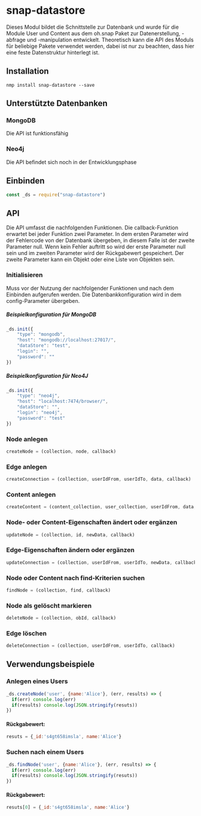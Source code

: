 # snap-datastore

Dieses Modul bildet die Schnittstelle zur Datenbank und wurde für die Module User und Content aus dem oh.snap Paket zur
Datenerstellung, -abfrage und -manipulation entwickelt. Theoretisch kann die API des Moduls für beliebige Pakete verwendet werden,
dabei ist nur zu beachten, dass hier eine feste Datenstruktur hinterlegt ist. 

## Installation
```console
nmp install snap-datastore --save
```

## Unterstützte Datenbanken
### MongoDB
Die API ist funktionsfähig
### Neo4j
Die API befindet sich noch in der Entwicklungsphase

## Einbinden
``` JavaScript
const _ds = require("snap-datastore")
```

## API
Die API umfasst die nachfolgenden Funktionen. Die callback-Funktion erwartet bei jeder Funktion zwei Parameter. In dem ersten Parameter wird der Fehlercode von der Datenbank übergeben, in diesem Falle ist der zweite Parameter null. Wenn kein Fehler auftritt so wird der erste Parameter null sein und im zweiten Parameter wird der Rückgabewert gespeichert. Der zweite Parameter kann ein Objekt oder eine Liste von Objekten sein.  
### Initialisieren
Muss vor der Nutzung der nachfolgender Funktionen und nach dem Einbinden aufgerufen werden. Die Datenbankkonfiguration wird in dem config-Parameter übergeben.
##### Beispielkonfiguration für MongoDB
``` JavaScript
_ds.init({   
    "type": "mongodb",
    "host": "mongodb://localhost:27017/",
    "dataStore": "test",
    "login": "",
    "password": ""
})
```

##### Beispielkonfiguration für Neo4J
``` JavaScript
_ds.init({     
    "type": "neo4j",
    "host": "localhost:7474/browser/",
    "dataStore": "",
    "login": "neo4j",
    "password": "test"
})
```
### Node anlegen
``` JavaScript
createNode = (collection, node, callback)
```
### Edge anlegen
``` JavaScript
createConnection = (collection, userIdFrom, userIdTo, data, callback)
```
### Content anlegen
``` JavaScript
createContent = (content_collection, user_collection, userIdFrom, data, callback)
```
### Node- oder Content-Eigenschaften ändert oder ergänzen
``` JavaScript
updateNode = (collection, id, newData, callback)
```
### Edge-Eigenschaften ändern oder ergänzen
``` JavaScript
updateConnection = (collection, userIdFrom, userIdTo, newData, callback)
```
### Node oder Content nach find-Kriterien suchen
``` JavaScript
findNode = (collection, find, callback)
```
### Node als gelöscht markieren
``` JavaScript
deleteNode = (collection, obId, callback)
```
### Edge löschen
``` JavaScript
deleteConnection = (collection, userIdFrom, userIdTo, callback)
```

## Verwendungsbeispiele
### Anlegen eines Users
``` JavaScript
_ds.createNode('user', {name:'Alice'}, (err, results) => { 
  if(err) console.log(err) 
  if(results) console.log(JSON.stringify(resuts))
})
```
#### Rückgabewert:
``` JavaScript
resuts = {_id:'s4gt658imsla', name:'Alice'}
```

### Suchen nach einem Users
``` JavaScript
_ds.findNode('user', {name:'Alice'}, (err, results) => { 
  if(err) console.log(err) 
  if(results) console.log(JSON.stringify(resuts))
})
```
#### Rückgabewert:
``` JavaScript
resuts[0] = {_id:'s4gt658imsla', name:'Alice'}
```
